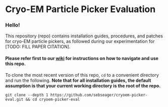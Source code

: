 # Cryo-EM Particle Picker Evaluation

### Hello!

This repository (repo) contains installation guides, procedures, and patches for cryo-EM particle pickers, as followed during our experimentation for [TODO: FILL PAPER CITATION].

#### Please refer first to our [wiki](../../wiki) for instructions on how to navigate and use this repo.

To clone the most recent version of this repo, `cd` to a convenient directory and run the following. **Note that for all installation guides, the default assumption is that your current working directory is the root of the repo.**

```shell script
git clone --depth 1 https://github.com/sebseager/cryoem-picker-eval.git && cd cryoem-picker-eval
```
